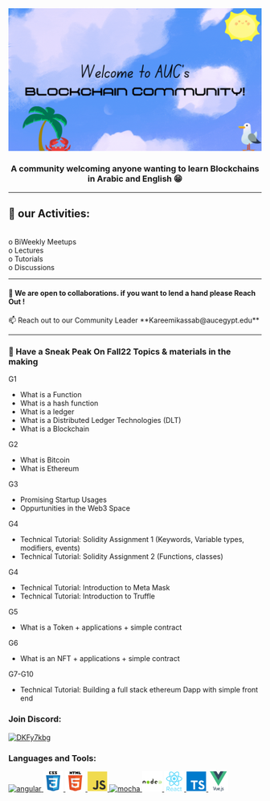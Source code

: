 <img src= "Summer_Banner.gif">
<h3 align="center">A community welcoming anyone  wanting to learn Blockchains in Arabic and English  😁</h3>

<hr>

<h2>🌱 our Activities:</h2> 
<br>o BiWeekly Meetups
<br>o Lectures 
<br>o Tutorials 
<br>o Discussions

<hr>
<h4> 🤝 We are open to collaborations. if you want to lend a hand please Reach Out !</h4>
📫 Reach out to our Community Leader **Kareemikassab@aucegypt.edu**

<hr>
<h3> 👀 Have a Sneak Peak On Fall22 Topics & materials in the making </h3>

G1
- What is a Function
- What is a hash function
- What is a ledger
- What is a Distributed Ledger Technologies (DLT)
- What is a Blockchain

G2
- What is Bitcoin
- What is Ethereum

G3
- Promising Startup Usages
- Oppurtunities in the Web3 Space

G4
- Technical Tutorial: Solidity Assignment 1 (Keywords, Variable types, modifiers, events)
- Technical Tutorial: Solidity Assignment 2 (Functions, classes)

G4
- Technical Tutorial: Introduction to Meta Mask 
- Technical Tutorial: Introduction to Truffle

G5
- What is a Token + applications + simple contract

G6
- What is an NFT + applications + simple contract

G7-G10
- Technical Tutorial: Building a full stack ethereum Dapp with simple front end

<h3 align="left">Join Discord:</h3>
<p align="left">
<a href="https://discord.gg/DKFy7kbg" target="blank"><img align="center" src="https://raw.githubusercontent.com/rahuldkjain/github-profile-readme-generator/master/src/images/icons/Social/discord.svg" alt="DKFy7kbg" height="30" width="40" /></a>
</p>

<h3 align="left">Languages and Tools:</h3>
<p align="left"> <a href="https://angular.io" target="_blank" rel="noreferrer"> <img src="https://angular.io/assets/images/logos/angular/angular.svg" alt="angular" width="40" height="40"/> </a> <a href="https://www.w3schools.com/css/" target="_blank" rel="noreferrer"> <img src="https://raw.githubusercontent.com/devicons/devicon/master/icons/css3/css3-original-wordmark.svg" alt="css3" width="40" height="40"/> </a> <a href="https://www.w3.org/html/" target="_blank" rel="noreferrer"> <img src="https://raw.githubusercontent.com/devicons/devicon/master/icons/html5/html5-original-wordmark.svg" alt="html5" width="40" height="40"/> </a> <a href="https://developer.mozilla.org/en-US/docs/Web/JavaScript" target="_blank" rel="noreferrer"> <img src="https://raw.githubusercontent.com/devicons/devicon/master/icons/javascript/javascript-original.svg" alt="javascript" width="40" height="40"/> </a> <a href="https://mochajs.org" target="_blank" rel="noreferrer"> <img src="https://www.vectorlogo.zone/logos/mochajs/mochajs-icon.svg" alt="mocha" width="40" height="40"/> </a> <a href="https://nodejs.org" target="_blank" rel="noreferrer"> <img src="https://raw.githubusercontent.com/devicons/devicon/master/icons/nodejs/nodejs-original-wordmark.svg" alt="nodejs" width="40" height="40"/> </a> <a href="https://reactjs.org/" target="_blank" rel="noreferrer"> <img src="https://raw.githubusercontent.com/devicons/devicon/master/icons/react/react-original-wordmark.svg" alt="react" width="40" height="40"/> </a> <a href="https://www.typescriptlang.org/" target="_blank" rel="noreferrer"> <img src="https://raw.githubusercontent.com/devicons/devicon/master/icons/typescript/typescript-original.svg" alt="typescript" width="40" height="40"/> </a> <a href="https://vuejs.org/" target="_blank" rel="noreferrer"> <img src="https://raw.githubusercontent.com/devicons/devicon/master/icons/vuejs/vuejs-original-wordmark.svg" alt="vuejs" width="40" height="40"/> </a> </p>

